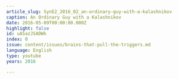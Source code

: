 ```yaml
---
article_slug: SynE2_2016_02_an-ordinary-guy-with-a-kalashnikov
caption: An Ordinary Guy with a Kalashnikov
date: 2016-05-09T00:00:00.000Z
highlight: false
id: uA5azJSADWk
index: 0
issue: content/issues/brains-that-pull-the-triggers.md
language: English
type: youtube
years: 2016

---
```

